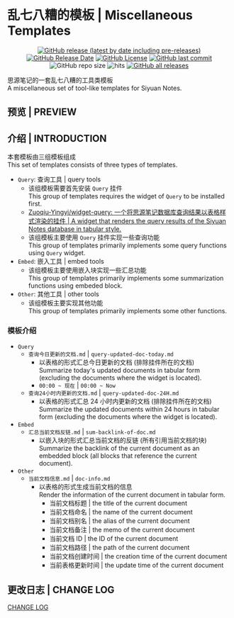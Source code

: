 # 乱七八糟的模板 | Miscellaneous Templates

<center>

[![GitHub release (latest by date including pre-releases)](https://img.shields.io/github/v/release/Zuoqiu-Yingyi/siyuan-template-misc?include_prereleases&style=flat-square)](https://github.com/Zuoqiu-Yingyi/siyuan-template-misc/releases/latest)
[![GitHub Release Date](https://img.shields.io/github/release-date/Zuoqiu-Yingyi/siyuan-template-misc?style=flat-square)](https://github.com/Zuoqiu-Yingyi/siyuan-template-misc/releases/latest)
[![GitHub License](https://img.shields.io/github/license/Zuoqiu-Yingyi/siyuan-template-misc?style=flat-square)](https://github.com/Zuoqiu-Yingyi/siyuan-template-misc/blob/main/LICENSE)
[![GitHub last commit](https://img.shields.io/github/last-commit/Zuoqiu-Yingyi/siyuan-template-misc?style=flat-square)](https://github.com/Zuoqiu-Yingyi/siyuan-template-misc/commits/main)
![GitHub repo size](https://img.shields.io/github/repo-size/Zuoqiu-Yingyi/siyuan-template-misc?style=flat-square)
![hits](https://hits.b3log.org/Zuoqiu-Yingyi/siyuan-template-misc.svg)
[![GitHub all releases](https://img.shields.io/github/downloads/Zuoqiu-Yingyi/siyuan-template-misc/total?style=flat-square)](https://github.com/Zuoqiu-Yingyi/siyuan-template-misc/releases)

</center>

思源笔记的一套乱七八糟的工具类模板  
A miscellaneous set of tool-like templates for Siyuan Notes.

## 预览 | PREVIEW

## 介绍 | INTRODUCTION

本套模板由三组模板组成  
This set of templates consists of three types of templates.
- `Query`: 查询工具 | query tools
  - 该组模板需要首先安装 `Query` 挂件  
    This group of templates requires the widget of `Query` to be installed first.
  - [Zuoqiu-Yingyi/widget-query: 一个将思源笔记数据库查询结果以表格样式渲染的挂件 | A widget that renders the query results of the Siyuan Notes database in tabular style.](https://github.com/Zuoqiu-Yingyi/widget-query)
  - 该组模板主要使用 `Query` 挂件实现一些查询功能  
    This group of templates primarily implements some query functions using `Query` widget.
- `Embed`: 嵌入工具 | embed tools
  - 该组模板主要使用嵌入块实现一些汇总功能  
    This group of templates primarily implements some summarization functions using embeded block.
- `Other`: 其他工具 | other tools
  - 该组模板主要实现其他功能  
    This group of templates primarily implements some other functions.

### 模板介绍

- `Query`
  - `查询今日更新的文档.md` | `query-updated-doc-today.md`
    - 以表格的形式汇总今日更新的文档 (排除挂件所在的文档)  
      Summarize today's updated documents in tabular form (excluding the documents where the widget is located).
    - `00:00 ~ 现在` | `00:00 ~ Now`
  - `查询24小时内更新的文档.md` | `query-updated-doc-24H.md`
    - 以表格的形式汇总 24 小时内更新的文档 (排除挂件所在的文档)  
      Summarize the updated documents within 24 hours in tabular form (excluding the documents where the widget is located).
- `Embed`
  - `汇总当前文档反链.md` | `sum-backlink-of-doc.md`
    - 以嵌入块的形式汇总当前文档的反链 (所有引用当前文档的块)  
      Summarize the backlink of the current document as an embedded block (all blocks that reference the current document).
- `Other`
  - `当前文档信息.md` | `doc-info.md`
    - 以表格的形式生成当前文档的信息  
      Render the information of the current document in tabular form.
      - 当前文档标题 | the title of the current document
      - 当前文档命名 | the name of the current document
      - 当前文档别名 | the alias of the current document
      - 当前文档备注 | the memo of the current document
      - 当前文档 ID | the ID of the current document
      - 当前文档路径 | the path of the current document
      - 当前文档创建时间 | the creation time of the current document
      - 当前表格更新时间 | the update time of the current document

## 更改日志 | CHANGE LOG

[CHANGE LOG](./CHANGELOG.md)
